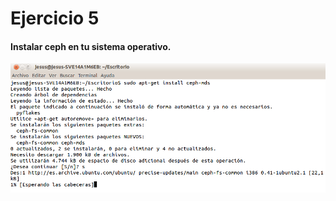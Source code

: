 # Ejercicio 5 

#### Instalar ceph en tu sistema operativo.

![alt text](https://github.com/jmanday/Imagenes/blob/master/imagen110.png?raw=true)